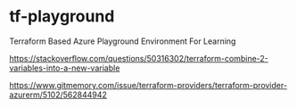 # tf-playground
Terraform Based Azure Playground Environment For Learning



https://stackoverflow.com/questions/50316302/terraform-combine-2-variables-into-a-new-variable

https://www.gitmemory.com/issue/terraform-providers/terraform-provider-azurerm/5102/562844942